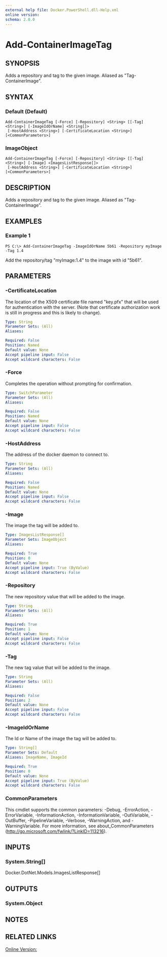 ```yaml
---
external help file: Docker.PowerShell.dll-Help.xml
online version: 
schema: 2.0.0
---
```


# Add-ContainerImageTag
## SYNOPSIS
Adds a repository and tag to the given image.
Aliased as "Tag-ContainerImage".
## SYNTAX

### Default (Default)
```
Add-ContainerImageTag [-Force] [-Repository] <String> [[-Tag] <String>] [-ImageIdOrName] <String[]>
 [-HostAddress <String>] [-CertificateLocation <String>] [<CommonParameters>]
```

### ImageObject
```
Add-ContainerImageTag [-Force] [-Repository] <String> [[-Tag] <String>] [-Image] <ImagesListResponse[]>
 [-HostAddress <String>] [-CertificateLocation <String>] [<CommonParameters>]
```

## DESCRIPTION
Adds a repository and tag to the given image.
Aliased as "Tag-ContainerImage".
## EXAMPLES

### Example 1
```
PS C:\> Add-ContainerImageTag -ImageIdOrName 5b61 -Repository myImage -Tag 1.4
```

Add the repository/tag "myImage:1.4" to the image with id "5b61".
## PARAMETERS

### -CertificateLocation
The location of the X509 certificate file named "key.pfx" that will be used for authentication with the server. (Note that certificate authorization work is still in progress and this is likely to change).

```yaml
Type: String
Parameter Sets: (All)
Aliases: 

Required: False
Position: Named
Default value: None
Accept pipeline input: False
Accept wildcard characters: False
```

### -Force
Completes the operation without prompting for confirmation.

```yaml
Type: SwitchParameter
Parameter Sets: (All)
Aliases: 

Required: False
Position: Named
Default value: None
Accept pipeline input: False
Accept wildcard characters: False
```

### -HostAddress
The address of the docker daemon to connect to.

```yaml
Type: String
Parameter Sets: (All)
Aliases: 

Required: False
Position: Named
Default value: None
Accept pipeline input: False
Accept wildcard characters: False
```

### -Image
The image the tag will be added to.

```yaml
Type: ImagesListResponse[]
Parameter Sets: ImageObject
Aliases: 

Required: True
Position: 0
Default value: None
Accept pipeline input: True (ByValue)
Accept wildcard characters: False
```

### -Repository
The new repository value that will be added to the image.

```yaml
Type: String
Parameter Sets: (All)
Aliases: 

Required: True
Position: 1
Default value: None
Accept pipeline input: False
Accept wildcard characters: False
```

### -Tag
The new tag value that will be added to the image.

```yaml
Type: String
Parameter Sets: (All)
Aliases: 

Required: False
Position: 2
Default value: None
Accept pipeline input: False
Accept wildcard characters: False
```

### -ImageIdOrName
The Id or Name of the image the tag will be added to.

```yaml
Type: String[]
Parameter Sets: Default
Aliases: ImageName, ImageId

Required: True
Position: 0
Default value: None
Accept pipeline input: True (ByValue)
Accept wildcard characters: False
```

### CommonParameters
This cmdlet supports the common parameters: -Debug, -ErrorAction, -ErrorVariable, -InformationAction, -InformationVariable, -OutVariable, -OutBuffer, -PipelineVariable, -Verbose, -WarningAction, and -WarningVariable. For more information, see about_CommonParameters (http://go.microsoft.com/fwlink/?LinkID=113216).
## INPUTS

### System.String[]
Docker.DotNet.Models.ImagesListResponse[]
## OUTPUTS

### System.Object

## NOTES

## RELATED LINKS

[Online Version:](https://github.com/Microsoft/Docker-PowerShell/blob/master/src/Docker.PowerShell/Help/Add-ContainerImageTag.md)
